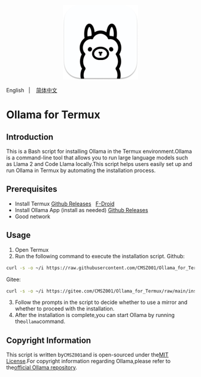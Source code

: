 <div align="center">
  <img alt="ollama" height="200px" src="./_images/ollama.png">
</div>

English
&nbsp;&nbsp;| &nbsp;&nbsp;
<a href="./README_zh-cn.md">简体中文</a>

# Ollama for Termux

## Introduction
This is a Bash script for installing Ollama in the Termux environment.Ollama is a command-line tool that allows you to run large language models such as Llama 2 and Code Llama locally.This script helps users easily set up and run Ollama in Termux by automating the installation process.

## Prerequisites

- Install Termux
[Github Releases](https://github.com/termux/termux-app/releases/latest)&nbsp;&nbsp;
[F-Droid](https://f-droid.org/en/packages/com.termux)
- Install Ollama App (install as needed)
[Github Releases](https://github.com/JHubi1/ollama-app/releases/latest)
- Good network

## Usage

1. Open Termux
2. Run the following command to execute the installation script.
Github:
```bash
curl -s -o ~/i https://raw.githubusercontent.com/CMSZ001/Ollama_for_Termux/refs/heads/main/install.sh && bash ~/i
```
Gitee:
```bash
curl -s -o ~/i https://gitee.com/CMSZ001/Ollama_for_Termux/raw/main/install.sh && bash ~/i
```
3. Follow the prompts in the script to decide whether to use a mirror and whether to proceed with the installation.
4. After the installation is complete,you can start Ollama by running the`ollama`command.

## Copyright Information
This script is written by`CMSZ001`and is open-sourced under the[MIT License](./LICENSE).For copyright information regarding Ollama,please refer to the[official Ollama repository](https://github.com/ollama/ollama).

